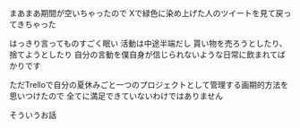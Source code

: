 まあまあ期間が空いちゃったので
Xで緑色に染め上げた人のツイートを見て戻ってきちゃった

はっきり言ってものすごく眠い
活動は中途半端だし
貰い物を売ろうとしたり、捨てようとしたり
自分の言動を僕自身が信じられないような日常に飲まれてばかりです

ただTrelloで自分の夏休みごと一つのプロジェクトとして管理する画期的方法を思いつけたので
全てに満足できていないわけではありません

そういうお話

